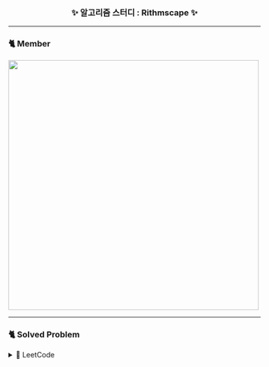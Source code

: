 <h3 align="center"> ✨ 알고리즘 스터디 : Rithmscape  ✨ </h3>

***

### 🐈 Member

<img width="500px;" src="https://user-images.githubusercontent.com/107696895/207762523-06976311-31e1-4b17-88b0-cd9af07a8ec6.png" />

***

### 🐈 Solved Problem
<details>
<summary>📌 LeetCode</summary>
<div markdown="1">

- [Easy](https://github.com/Bhinney/Algorithm_Bhinney/tree/main/LeetCode/Easy)

</div>
</details>
